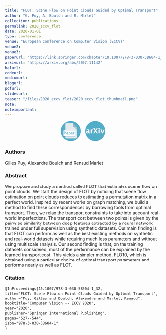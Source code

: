 ```yaml
---
title: "FLOT: Scene Flow on Point Clouds Guided by Optimal Transport"
author: "G. Puy, A. Boulch and R. Marlet"
collection: publications
permalink: 2020_eccv_flot
date: 2020-01-01
type: conference
venue: "European Conference on Computer Vision (ECCV)"
venue2: 
venue3:
paperurl: "https://link.springer.com/chapter/10.1007/978-3-030-58604-1_32"
arxivurl: "https://arxiv.org/abs/2007.11142"
halurl: 
codeurl: 
mediumurl: 
blogurl: 
pdfurl: 
slidesurl: 
teaser: "/files/2020_eccv_flot/2020_eccv_flot_thumbnail.png"
note:
noteimportant: 
---
```


<p style="text-align:center">
    <a href="https://link.springer.com/chapter/10.1007/978-3-030-58604-1_32"><img src="/images/logo_paper.png" width="64" class="center" /></a>&nbsp;&nbsp;&nbsp;
    <a href="https://arxiv.org/abs/2007.11142"><img src="/images/logo_arxiv.png" width="64" class="center" /></a>
</p>


### Authors

Gilles Puy, Alexandre Boulch and Renaud Marlet

### Abstract

We propose and study a method called FLOT that estimates scene flow on point clouds. We start the design of FLOT by noticing that scene flow estimation on point clouds reduces to estimating a permutation matrix in a perfect world. Inspired by recent works on graph matching, we build a method to find these correspondences by borrowing tools from optimal transport. Then, we relax the transport constraints to take into account real-world imperfections. The transport cost between two points is given by the pairwise similarity between deep features extracted by a neural network trained under full supervision using synthetic datasets. Our main finding is that FLOT can perform as well as the best existing methods on synthetic and real-world datasets while requiring much less parameters and without using multiscale analysis. Our second finding is that, on the training datasets considered, most of the performance can be explained by the learned transport cost. This yields a simpler method, FLOT0, which is obtained using a particular choice of optimal transport parameters and performs nearly as well as FLOT.

### Citation

```
@InProceedings{10.1007/978-3-030-58604-1_32,
title="FLOT: Scene Flow on Point Clouds Guided by Optimal Transport",
author="Puy, Gilles and Boulch, Alexandre and Marlet, Renaud",
booktitle="Computer Vision -- ECCV 2020",
year="2020",
publisher="Springer International Publishing",
pages="527--544",
isbn="978-3-030-58604-1"
}
```

